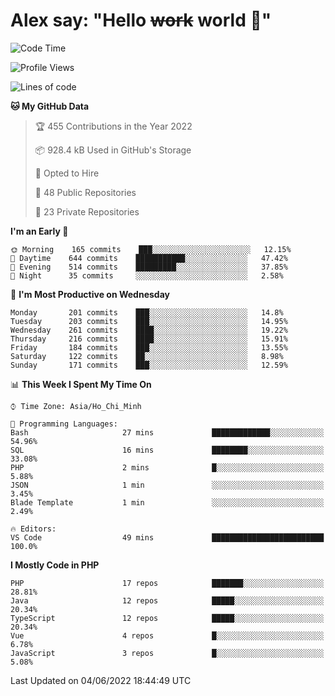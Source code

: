 # Alex say: "Hello ~~work~~ world 🐾"

<!--START_SECTION:waka-->
![Code Time](http://img.shields.io/badge/Code%20Time-0%20secs-blue)

![Profile Views](http://img.shields.io/badge/Profile%20Views-0-blue)

![Lines of code](https://img.shields.io/badge/From%20Hello%20World%20I%27ve%20Written-1%20Million%20lines%20of%20code-blue)

**🐱 My GitHub Data** 

> 🏆 455 Contributions in the Year 2022
 > 
> 📦 928.4 kB Used in GitHub's Storage 
 > 
> 💼 Opted to Hire
 > 
> 📜 48 Public Repositories 
 > 
> 🔑 23 Private Repositories  
 > 
**I'm an Early 🐤** 

```text
🌞 Morning    165 commits    ███░░░░░░░░░░░░░░░░░░░░░░   12.15% 
🌆 Daytime    644 commits    ███████████░░░░░░░░░░░░░░   47.42% 
🌃 Evening    514 commits    █████████░░░░░░░░░░░░░░░░   37.85% 
🌙 Night      35 commits     ░░░░░░░░░░░░░░░░░░░░░░░░░   2.58%

```
📅 **I'm Most Productive on Wednesday** 

```text
Monday       201 commits    ███░░░░░░░░░░░░░░░░░░░░░░   14.8% 
Tuesday      203 commits    ███░░░░░░░░░░░░░░░░░░░░░░   14.95% 
Wednesday    261 commits    ████░░░░░░░░░░░░░░░░░░░░░   19.22% 
Thursday     216 commits    ████░░░░░░░░░░░░░░░░░░░░░   15.91% 
Friday       184 commits    ███░░░░░░░░░░░░░░░░░░░░░░   13.55% 
Saturday     122 commits    ██░░░░░░░░░░░░░░░░░░░░░░░   8.98% 
Sunday       171 commits    ███░░░░░░░░░░░░░░░░░░░░░░   12.59%

```


📊 **This Week I Spent My Time On** 

```text
⌚︎ Time Zone: Asia/Ho_Chi_Minh

💬 Programming Languages: 
Bash                     27 mins             █████████████░░░░░░░░░░░░   54.96% 
SQL                      16 mins             ████████░░░░░░░░░░░░░░░░░   33.08% 
PHP                      2 mins              █░░░░░░░░░░░░░░░░░░░░░░░░   5.88% 
JSON                     1 min               ░░░░░░░░░░░░░░░░░░░░░░░░░   3.45% 
Blade Template           1 min               ░░░░░░░░░░░░░░░░░░░░░░░░░   2.49%

🔥 Editors: 
VS Code                  49 mins             █████████████████████████   100.0%

```

**I Mostly Code in PHP** 

```text
PHP                      17 repos            ███████░░░░░░░░░░░░░░░░░░   28.81% 
Java                     12 repos            █████░░░░░░░░░░░░░░░░░░░░   20.34% 
TypeScript               12 repos            █████░░░░░░░░░░░░░░░░░░░░   20.34% 
Vue                      4 repos             █░░░░░░░░░░░░░░░░░░░░░░░░   6.78% 
JavaScript               3 repos             █░░░░░░░░░░░░░░░░░░░░░░░░   5.08%

```



 Last Updated on 04/06/2022 18:44:49 UTC
<!--END_SECTION:waka-->
